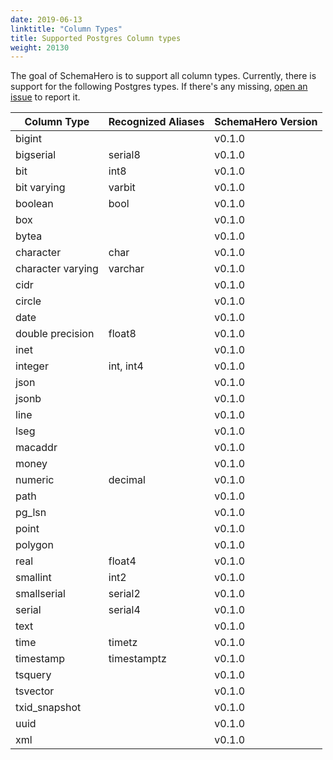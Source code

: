 ```yaml
---
date: 2019-06-13
linktitle: "Column Types"
title: Supported Postgres Column types
weight: 20130
---
```


The goal of SchemaHero is to support all column types. Currently, there is support for the following Postgres types. If there's any missing, [open an issue](https://github.com/schemahero/schemahero/issues/new) to report it.

| Column Type | Recognized Aliases | SchemaHero Version |
|-------------|--------------------|--------------------|
|  bigint | | v0.1.0 |
|  bigserial | serial8 | v0.1.0 |
|  bit | int8 | v0.1.0 |
|  bit varying | varbit | v0.1.0 |
|  boolean | bool | v0.1.0 |
|  box | | v0.1.0 |
|  bytea | | v0.1.0 |
|  character | char | v0.1.0 |
|  character varying | varchar | v0.1.0 |
|  cidr | | v0.1.0 |
|  circle | | v0.1.0 |
|  date | | v0.1.0 |
|  double precision | float8 | v0.1.0 |
|  inet | | v0.1.0 |
|  integer | int, int4 | v0.1.0 |
|  json | | v0.1.0 |
|  jsonb | | v0.1.0 |
|  line | | v0.1.0 |
|  lseg | | v0.1.0 |
|  macaddr | | v0.1.0 |
|  money | | v0.1.0 |
|  numeric | decimal | v0.1.0 |
|  path | | v0.1.0 |
|  pg_lsn | | v0.1.0 |
|  point | | v0.1.0 |
|  polygon | | v0.1.0 |
|  real | float4 | v0.1.0 |
|  smallint | int2 | v0.1.0 |
|  smallserial | serial2 | v0.1.0 |
|  serial | serial4 | v0.1.0 |
|  text | | v0.1.0 |
|  time | timetz | v0.1.0 |
|  timestamp | timestamptz | v0.1.0 |
|  tsquery | | v0.1.0 |
|  tsvector | | v0.1.0 |
|  txid_snapshot | | v0.1.0 |
|  uuid | | v0.1.0 |
|  xml | | v0.1.0 |
